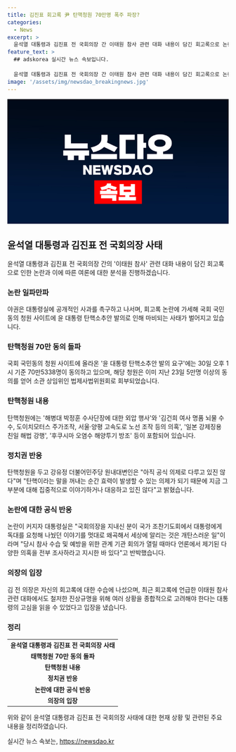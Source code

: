```yaml
---
title: 김진표 회고록 尹 탄핵청원 70만명 폭주 파장?
categories:
  - News
excerpt: >
  윤석열 대통령과 김진표 전 국회의장 간 이태원 참사 관련 대화 내용이 담긴 회고록으로 논란이 확산 중. 야권은 대통령실에 공개적인 사과를 요구하며 국민동의 청원 사이트는 윤 대통령 탄핵소추안으로 마비됨. 해당 청원은 이미 소관 상임위인 법제사법위원회로 회부되었고, 야당은 회고록 내용에 대한 공세를 펼치고 있다. 함께, 국회의장은 회고록에 대한 수습에 나섰으며, 정부는 의혹에 대해 조사하겠다고 밝혔다.
feature_text: >
  ## adskorea 실시간 뉴스 속보입니다.

  윤석열 대통령과 김진표 전 국회의장 간 이태원 참사 관련 대화 내용이 담긴 회고록으로 논란이 확산 중. 야권은 대통령실에 공개적인 사과를 요구하며 국민동의 청원 사이트는 윤 대통령 탄핵소추안으로 마비됨. 해당 청원은 이미 소관 상임위인 법제사법위원회로 회부되었고, 야당은 회고록 내용에 대한 공세를 펼치고 있다. 함께, 국회의장은 회고록에 대한 수습에 나섰으며, 정부는 의혹에 대해 조사하겠다고 밝혔다.
image: '/assets/img/newsdao_breakingnews.jpg'
---
```


<p><img src="/assets/img/newsdao_breakingnews.jpg" alt="adskorea 속보" /></p>

<h2 data-ke-size="size26">윤석열 대통령과 김진표 전 국회의장 사태</h2>

<p data-ke-size="size16">윤석열 대통령과 김진표 전 국회의장 간의 '이태원 참사' 관련 대화 내용이 담긴 회고록으로 인한 논란과 이에 따른 여론에 대한 분석을 진행하겠습니다.</p>

<h3>논란 일파만파</h3>

<p data-ke-size="size16">야권은 대통령실에 공개적인 사과를 촉구하고 나서며, 회고록 논란에 가세해 국회 국민동의 청원 사이트에 윤 대통령 탄핵소추안 발의로 인해 마비되는 사태가 벌어지고 있습니다.</p>

<h3>탄핵청원 70만 동의 돌파</h3>

<p data-ke-size="size16">국회 국민동의 청원 사이트에 올라온 '윤 대통령 탄핵소추안 발의 요구'에는 30일 오후 1시 기준 70만5338명이 동의하고 있으며, 해당 청원은 이미 지난 23일 5만명 이상의 동의를 얻어 소관 상임위인 법제사법위원회로 회부되었습니다.</p>

<h3>탄핵청원 내용</h3>

<p data-ke-size="size16">탄핵청원에는 '해병대 박정훈 수사단장에 대한 외압 행사'와 '김건희 여사 명품 뇌물 수수, 도이치모터스 주가조작, 서울·양평 고속도로 노선 조작 등의 의혹', '일본 강제징용 친일 해법 강행', '후쿠시마 오염수 해양투기 방조' 등이 포함되어 있습니다.</p>

<h3>정치권 반응</h3>

<p data-ke-size="size16">탄핵청원을 두고 강유정 더불어민주당 원내대변인은 "아직 공식 의제로 다루고 있진 않다"며 "탄핵이라는 말을 꺼내는 순간 효력이 발생할 수 있는 의제가 되기 때문에 지금 그 부분에 대해 집중적으로 이야기하거나 대응하고 있진 않다"고 밝혔습니다.</p>

<h3>논란에 대한 공식 반응</h3>

<p data-ke-size="size16">논란이 커지자 대통령실은 "국회의장을 지내신 분이 국가 조찬기도회에서 대통령에게 독대를 요청해 나눴던 이야기를 멋대로 왜곡해서 세상에 알리는 것은 개탄스러운 일"이라며 "당시 참사 수습 및 예방을 위한 관계 기관 회의가 열릴 때마다 언론에서 제기된 다양한 의혹을 전부 조사하라고 지시한 바 있다"고 반박했습니다.</p>

<h3>의장의 입장</h3>

<p data-ke-size="size16">김 전 의장은 자신의 회고록에 대한 수습에 나섰으며, 최근 회고록에 언급한 이태원 참사 관련 대화에서도 철저한 진상규명을 위해 여러 상황을 종합적으로 고려해야 한다는 대통령의 고심을 읽을 수 있었다고 입장을 냈습니다.</p>

<h3>정리</h3>

<table>
    <tr>
        <td style="text-align: center; height: 17px;"><b>윤석열 대통령과 김진표 전 국회의장 사태</b></td>
    </tr>
    <tr>
        <td style="text-align: center; height: 17px;"><b>태핵청원 70만 동의 돌파</b></td>
    </tr>
    <tr>
        <td style="text-align: center; height: 17px;"><b>탄핵청원 내용</b></td>
    </tr>
    <tr>
        <td style="text-align: center; height: 17px;"><b>정치권 반응</b></td>
    </tr>
    <tr>
        <td style="text-align: center; height: 17px;"><b>논란에 대한 공식 반응</b></td>
    </tr>
    <tr>
        <td style="text-align: center; height: 17px;"><b>의장의 입장</b></td>
    </tr>
</table>

<p data-ke-size="size16">위와 같이 윤석열 대통령과 김진표 전 국회의장 사태에 대한 현재 상황 및 관련된 주요 내용을 정리하였습니다.</p>
실시간 뉴스 속보는, <a href="https://newsdao.kr" rel="dofollow">https://newsdao.kr</a>



